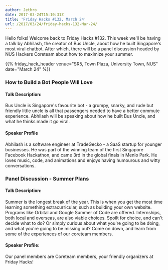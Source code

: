 ```yaml
---
author: Jethro
date: 2017-03-24T15:10:31Z
title: 'Friday Hacks #132, March 24'
url: /2017/03/24/friday-hacks-132-Mar-24/
---
```


Hello folks! Welcome back to Friday Hacks #132. This week we'll be having a talk by Abhilash, the creator of Bus Uncle, about how he built Singapore's most viral chatbot. After which, there will be a panel discussion headed by NUS Hackers Coreteam about how to maximize your summer.

{{% friday_hack_header venue="SR5, Town Plaza, University Town, NUS" date="March 24" %}}

### How to Build a Bot People Will Love

#### Talk Description:
Bus Uncle is Singapore's favourite bot - a grumpy, snarky, and rude but friendly little uncle is all that passengers needed to have a better commute experience. Abhilash will be speaking about how he built Bus Uncle, and what he thinks made it go viral.

#### Speaker Profile
Abhilash is a software engineer at TradeGecko - a SaaS startup for younger businesses. He was part of the winning team of the first Singapore Facebook Hackathon, and came 3rd in the global finals in Menlo Park. He loves music, code, and animations and enjoys having humourous and witty conversations.


### Panel Discussion - Summer Plans

#### Talk Description:
Summer is the longest break of the year. This is when you get the most time learning something extracurricular, such as building your own website. Programs like Orbital and Google Summer of Code are offered. Internships, both local and overseas, are also viable choices. Spoilt for choice, and can't decide what to do? Or simply curious about what you're going to be doing, and what you're going to be missing out? Come on down, and learn from some of the experiences of our coreteam members.

#### Speaker Profile:
Our panel members are Coreteam members, your friendly organizers at Friday Hacks!
